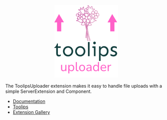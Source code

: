 <div align = "center"><img src = "https://github.com/ChifiSource/image_dump/blob/main/toolips/toolipsuploader.png" href = "https://toolips.app"></img></div>

The ToolipsUploader extension makes it easy to handle file uploads with a simple ServerExtension and Component.
- [Documentation]()
- [Toolips](https://github.com/ChifiSource/Toolips.jl)
- [Extension Gallery]()
